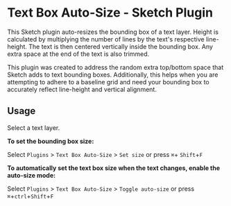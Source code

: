 # Text Box Auto-Size - Sketch Plugin
This Sketch plugin auto-resizes the bounding box of a text layer. Height is calculated by multiplying the number of lines by the text's respective line-height. The text is then centered vertically inside the bounding box. Any extra space at the end of the text is also trimmed.

This plugin was created to address the random extra top/bottom space that Sketch adds to text bounding boxes. Additionally, this helps when you are attempting to adhere to a baseline grid and need your bounding box to accurately reflect line-height and vertical alignment. 

## Usage
Select a text layer.

**To set the bounding box size:**

Select `Plugins` > `Text Box Auto-Size` > `Set size` or press  `⌘`+ `Shift`+`F`

**To automatically set the text box size when the text changes, enable the auto-size mode:**

Select `Plugins` > `Text Box Auto-Size` > `Toggle auto-size` or press  `⌘`+`ctrl`+`Shift`+`F`